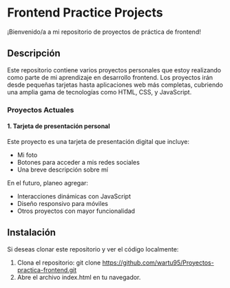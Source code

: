 # Frontend Practice Projects

¡Bienvenido/a a mi repositorio de proyectos de práctica de frontend!

## Descripción

Este repositorio contiene varios proyectos personales que estoy realizando como parte de mi aprendizaje en desarrollo frontend. Los proyectos irán desde pequeñas tarjetas hasta aplicaciones web más completas, cubriendo una amplia gama de tecnologías como HTML, CSS, y JavaScript.

### Proyectos Actuales

#### 1. Tarjeta de presentación personal
Este proyecto es una tarjeta de presentación digital que incluye:
- Mi foto
- Botones para acceder a mis redes sociales
- Una breve descripción sobre mí

En el futuro, planeo agregar:
- Interacciones dinámicas con JavaScript
- Diseño responsivo para móviles
- Otros proyectos con mayor funcionalidad

## Instalación

Si deseas clonar este repositorio y ver el código localmente:

1. Clona el repositorio:   git clone  https://github.com/wartu95/Proyectos-practica-frontend.git
2. Abre el archivo index.html en tu navegador.
